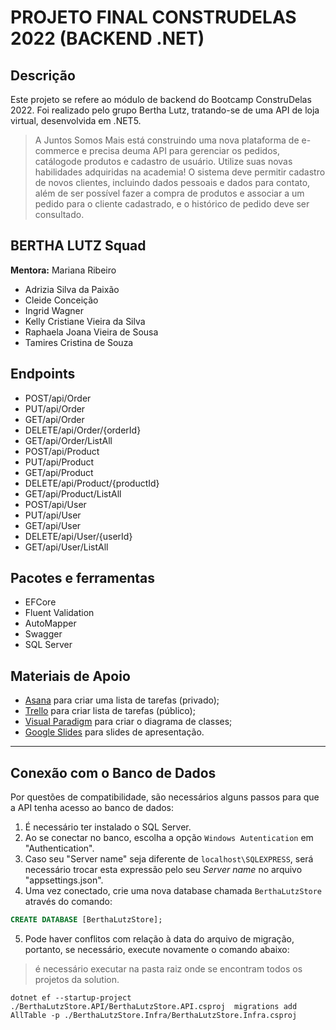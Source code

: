 # PROJETO FINAL CONSTRUDELAS 2022 (BACKEND .NET)

## Descrição

Este projeto se refere ao módulo de backend do Bootcamp ConstruDelas 2022. Foi realizado pelo grupo Bertha Lutz, tratando-se de uma API de loja virtual, desenvolvida em .NET5.

> A Juntos Somos Mais está construindo uma nova plataforma de e-commerce e precisa deuma API para gerenciar os pedidos, catálogode produtos e cadastro de usuário. Utilize suas novas habilidades adquiridas na academia! O sistema deve permitir cadastro de novos clientes, incluindo dados pessoais e dados para contato, além de ser possível fazer a compra de produtos e associar a um pedido para o cliente cadastrado, e o histórico de pedido deve ser consultado.

## BERTHA LUTZ Squad

**Mentora:** Mariana Ribeiro

- Adrizia Silva da Paixão
- Cleide Conceição
- Ingrid Wagner
- Kelly Cristiane Vieira da Silva
- Raphaela Joana Vieira de Sousa
- Tamires Cristina de Souza

## Endpoints

- POST/api/Order
- PUT/api/Order
- GET/api/Order
- DELETE/api/Order/{orderId}
- GET/api/Order/ListAll
- POST/api/Product
- PUT/api/Product
- GET/api/Product
- DELETE/api/Product/{productId}
- GET/api/Product/ListAll
- POST/api/User
- PUT/api/User
- GET/api/User
- DELETE/api/User/{userId}
- GET/api/User/ListAll

## Pacotes e ferramentas

- EFCore
- Fluent Validation
- AutoMapper
- Swagger
- SQL Server

## Materiais de Apoio

- [Asana](https://app.asana.com/0/1202815787915229/list) para criar uma lista de tarefas (privado);
- [Trello](https://trello.com/b/4INf7Cre/bertha-lutz-store) para criar lista de tarefas (público);
- [Visual Paradigm](https://online.visual-paradigm.com/community/share/berthastore) para criar o diagrama de classes;
- [Google Slides](https://docs.google.com/presentation/d/1enJGkYUwS0T8osIr7QW2ijDcwnbvtMcVYFphugSm4H0/preview?slide=id.p) para slides de apresentação.

---

## Conexão com o Banco de Dados

Por questões de compatibilidade, são necessários alguns passos para que a API tenha acesso ao banco de dados:

1. É necessário ter instalado o SQL Server.
2. Ao se conectar no banco, escolha a opção `Windows Autentication` em "Authentication".
3. Caso seu "Server name" seja diferente de `localhost\SQLEXPRESS`, será necessário trocar esta expressão pelo seu *Server name* no arquivo "appsettings.json".
4. Uma vez conectado, crie uma nova database chamada `BerthaLutzStore` através do comando:

```sql
CREATE DATABASE [BerthaLutzStore];
```

5. Pode haver conflitos com relação à data do arquivo de migração, portanto, se necessário, execute novamente o comando abaixo:

> é necessário executar na pasta raiz onde se encontram todos os projetos da solution.

```
dotnet ef --startup-project ./BerthaLutzStore.API/BerthaLutzStore.API.csproj  migrations add AllTable -p ./BerthaLutzStore.Infra/BerthaLutzStore.Infra.csproj
```
